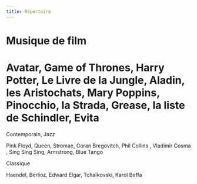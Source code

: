 ```yaml
---
title: Répertoire
---
```

# Musique de film

# Avatar, Game of Thrones, Harry Potter, Le Livre de la Jungle, Aladin, les Aristochats, Mary Poppins, Pinocchio, la Strada, Grease, la liste de Schindler, Evita



Contemporain, Jazz

Pink Floyd, Queen, Stromae, Goran Bregovitch, Phil Collins, Vladimir Cosma, Sing Sing Sing, Armstrong, Blue Tango



Classique

Haendel, Berlioz, Edward Elgar, Tchaïkovski, Karol Beffa

#
